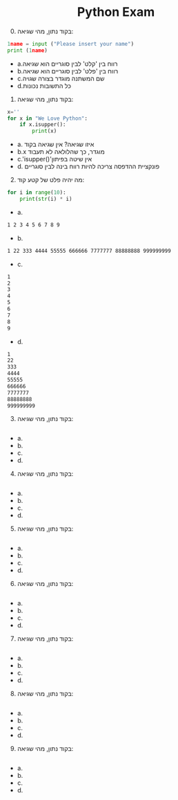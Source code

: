 <center>
<h1>Python Exam</h1>
</center>

0. בקוד נתון, מהי שגיאה:
```py
1name = input ("Please insert your name")
print (1name)

```
* a.רווח בין 'קלט' לבין סוגריים הוא שגיאה 
* b.רווח בין 'פלט' לבין סוגריים הוא שגיאה
* c.שם המשתנה מוגדר בצורה שגויה
* d.כל התשובות נכונות

1. בקוד נתון, מהי שגיאה:
```py
x=''
for x in "We Love Python":
    if x.isupper():
        print(x)
```
* a. איזו שגיאה? אין שגיאה בקוד
* b.x מוגדר, כך שהלולאה לא תעבוד  
* c.'isupper()'אין שיטה בפיתון
* d. פונקציית ההדפסה צריכה להיות רווח בינה לבין סוגריים

2. מה יהיה פלט של קטע קוד:
```py
for i in range(10):
    print(str(i) * i)
```
* a.
```bash
1 2 3 4 5 6 7 8 9
```
* b.
```bash
1 22 333 4444 55555 666666 7777777 88888888 999999999 
```
* c.
```bash
1
2
3
4
5
6
7
8
9
```
* d. 
```bash
1
22
333
4444
55555
666666
7777777
88888888
999999999 
```
3. בקוד נתון, מהי שגיאה:
```py

```
* a.
* b.
* c.
* d. 

4. בקוד נתון, מהי שגיאה:
```py

```
* a.
* b.
* c.
* d. 

5. בקוד נתון, מהי שגיאה:
```py

```
* a.
* b.
* c.
* d. 

6. בקוד נתון, מהי שגיאה:
```py

```
* a.
* b.
* c.
* d. 

7. בקוד נתון, מהי שגיאה:
```py

```
* a.
* b.
* c.
* d. 

8. בקוד נתון, מהי שגיאה:
```py

```
* a.
* b.
* c.
* d. 

9. בקוד נתון, מהי שגיאה:
```py

```
* a.
* b.
* c.
* d. 